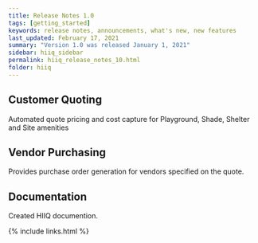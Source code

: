 ```yaml
---
title: Release Notes 1.0
tags: [getting_started]
keywords: release notes, announcements, what's new, new features
last_updated: February 17, 2021
summary: "Version 1.0 was released January 1, 2021"
sidebar: hiiq_sidebar
permalink: hiiq_release_notes_10.html
folder: hiiq
---
```


## Customer Quoting
Automated quote pricing and cost capture for Playground, Shade, Shelter and Site amenities 

## Vendor Purchasing
Provides purchase order generation for vendors specified on the quote.

## Documentation

Created HIIQ documention. 

{% include links.html %}
